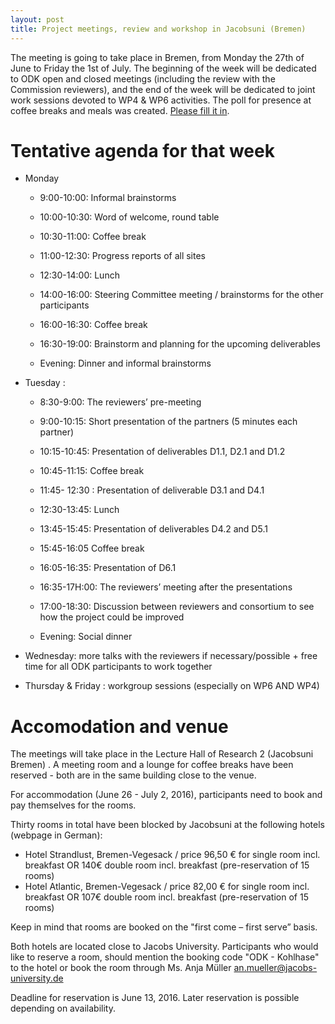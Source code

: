```yaml
---
layout: post
title: Project meetings, review and workshop in Jacobsuni (Bremen)
---
```


The meeting is going to take place in Bremen, from Monday the 27th of June to Friday the 1st of July. The beginning of the week will be dedicated to ODK open and closed meetings (including the review with the Commission reviewers), and the end of the week will be dedicated to joint work sessions devoted to WP4 & WP6 activities.
The poll for presence at coffee breaks and meals was created. [Please fill it in](https://framadate.org/UVLeP6qgpHinTuU2).

# Tentative agenda for that week

- Monday

  - 9:00-10:00: Informal brainstorms
  - 10:00-10:30: Word of welcome, round table
  - 10:30-11:00: Coffee break
  - 11:00-12:30: Progress reports of all sites

  - 12:30-14:00: Lunch

  - 14:00-16:00: Steering Committee meeting / brainstorms for the other participants
  - 16:00-16:30: Coffee break
  - 16:30-19:00: Brainstorm and planning for the upcoming deliverables
  
  - Evening: Dinner and informal brainstorms


- Tuesday : 

  - 8:30-9:00: The reviewers’ pre-meeting
  - 9:00-10:15: Short presentation of the partners (5 minutes each partner)
  - 10:15-10:45: Presentation of deliverables D1.1, D2.1 and D1.2
  - 10:45-11:15: Coffee break
  - 11:45- 12:30 : Presentation of deliverable D3.1 and D4.1
  
  - 12:30-13:45: Lunch
   
  - 13:45-15:45: Presentation of deliverables D4.2 and D5.1 
  - 15:45-16:05 Coffee break
  - 16:05-16:35: Presentation of D6.1
  - 16:35-17H:00: The reviewers’ meeting after the presentations
  - 17:00-18:30: Discussion between reviewers and consortium to see how the project could be improved
  
  - Evening: Social dinner

- Wednesday: more talks with the reviewers if necessary/possible + free time for all ODK participants to work together 
- Thursday & Friday : workgroup sessions (especially on WP6 AND WP4)


# Accomodation and venue

The meetings will take place in the Lecture Hall of Research 2 (Jacobsuni Bremen) . 
A meeting room and a lounge for coffee breaks have been reserved - both are in the same building close to the venue.  

For accommodation (June 26 - July 2, 2016), participants need to book and pay themselves for the rooms.

Thirty rooms in total have been blocked by Jacobsuni at the following hotels (webpage in German):

- Hotel Strandlust, Bremen-Vegesack / price 96,50 € for single room incl. breakfast OR 140€ double room incl. breakfast (pre-reservation of 15 rooms) 
- Hotel Atlantic, Bremen-Vegesack /  price 82,00 € for single room incl. breakfast OR 107€ double room incl. breakfast (pre-reservation of 15 rooms) 

Keep in mind that rooms are booked on the "first come – first serve” basis.

Both hotels are located close to Jacobs University. Participants who would like to reserve a room, should mention the booking code "ODK - Kohlhase" to the hotel or book the room through Ms. Anja Müller an.mueller@jacobs-university.de

Deadline for reservation is June 13, 2016. Later reservation is possible depending on availability. 
